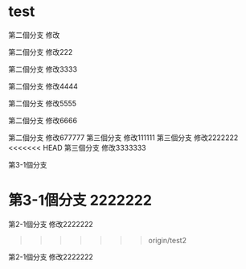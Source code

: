 # test

第二個分支 修改

第二個分支 修改222

第二個分支 修改3333

第二個分支 修改4444

第二個分支 修改5555

第二個分支 修改6666


第二個分支 修改677777
第三個分支 修改111111
第三個分支 修改2222222
<<<<<<< HEAD
第三個分支 修改3333333


第3-1個分支

第3-1個分支  2222222
=======

第2-1個分支 修改2222222
>>>>>>> origin/test2

第2-1個分支 修改2222222

